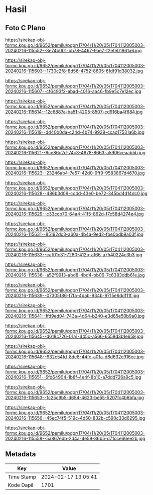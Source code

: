 # Hasil

## Foto C Plano

https://sirekap-obj-formc.kpu.go.id/9652/pemilu/pdpr/17/04/11/20/05/1704112005003-20240216-115552--3e74b001-bb78-4467-9ae7-f2efe01861a6.jpg

https://sirekap-obj-formc.kpu.go.id/9652/pemilu/pdpr/17/04/11/20/05/1704112005003-20240216-115603--1730c2f8-8d56-4752-8605-6fdf91d38032.jpg

https://sirekap-obj-formc.kpu.go.id/9652/pemilu/pdpr/17/04/11/20/05/1704112005003-20240216-115607--cf6493f2-abad-4016-aa46-fb9e5c7e12ec.jpg

https://sirekap-obj-formc.kpu.go.id/9652/pemilu/pdpr/17/04/11/20/05/1704112005003-20240216-115614--12c6887a-ba51-4205-8507-cd916ba4f684.jpg

https://sirekap-obj-formc.kpu.go.id/9652/pemilu/pdpr/17/04/11/20/05/1704112005003-20240216-115619--dd40b0da-c24d-4b74-9929-ccad17531a6b.jpg

https://sirekap-obj-formc.kpu.go.id/9652/pemilu/pdpr/17/04/11/20/05/1704112005003-20240216-115621--9ce86c2d-74c3-4878-8663-a5906ceaab5b.jpg

https://sirekap-obj-formc.kpu.go.id/9652/pemilu/pdpr/17/04/11/20/05/1704112005003-20240216-115623--23246ab4-7e57-42d0-9ff9-9583867d4670.jpg

https://sirekap-obj-formc.kpu.go.id/9652/pemilu/pdpr/17/04/11/20/05/1704112005003-20240216-115628--486b3d09-cc4d-43e0-be72-345bd4d14dc0.jpg

https://sirekap-obj-formc.kpu.go.id/9652/pemilu/pdpr/17/04/11/20/05/1704112005003-20240216-115629--c33ccb70-64a4-41f5-862d-f7c58d4274e4.jpg

https://sirekap-obj-formc.kpu.go.id/9652/pemilu/pdpr/17/04/11/20/05/1704112005003-20240216-115631--85192dc3-a60a-4b4a-9ed2-fbe0bdb9a03f.jpg

https://sirekap-obj-formc.kpu.go.id/9652/pemilu/pdpr/17/04/11/20/05/1704112005003-20240216-115633--caf01c31-7280-412b-a166-a7540224c3b3.jpg

https://sirekap-obj-formc.kpu.go.id/9652/pemilu/pdpr/17/04/11/20/05/1704112005003-20240216-115636--a52f9913-abd8-4bd4-bb06-7c6383ddb61e.jpg

https://sirekap-obj-formc.kpu.go.id/9652/pemilu/pdpr/17/04/11/20/05/1704112005003-20240216-115639--07305f86-f7fa-4dab-934b-9715e6ddf11f.jpg

https://sirekap-obj-formc.kpu.go.id/9652/pemilu/pdpr/17/04/11/20/05/1704112005003-20240216-115641--ffd9ed04-743a-4d64-b240-e3d65e50b9a0.jpg

https://sirekap-obj-formc.kpu.go.id/9652/pemilu/pdpr/17/04/11/20/05/1704112005003-20240216-115645--d618c726-01a1-445c-a566-6558d3b1e659.jpg

https://sirekap-obj-formc.kpu.go.id/9652/pemilu/pdpr/17/04/11/20/05/1704112005003-20240216-115648--932c54fd-8de8-44fc-a01a-d6d632e916ec.jpg

https://sirekap-obj-formc.kpu.go.id/9652/pemilu/pdpr/17/04/11/20/05/1704112005003-20240216-115651--6fd64904-1b8f-4e4f-8b10-a7ddd726a9c5.jpg

https://sirekap-obj-formc.kpu.go.id/9652/pemilu/pdpr/17/04/11/20/05/1704112005003-20240216-115653--1c25c9b5-d654-4623-be55-5207fc4b6bfa.jpg

https://sirekap-obj-formc.kpu.go.id/9652/pemilu/pdpr/17/04/11/20/05/1704112005003-20240216-115656--45ec74f5-519c-4d50-832b-c590c33d6295.jpg

https://sirekap-obj-formc.kpu.go.id/9652/pemilu/pdpr/17/04/11/20/05/1704112005003-20240216-115558--5a867edb-2d4a-4e59-86b5-d71cce66ee2b.jpg


## Metadata

| Key        | Value               |
| ---------- | ------------------- |
| Time Stamp | 2024-02-17 13:05:41 |
| Kode Dapil | 1701                |



